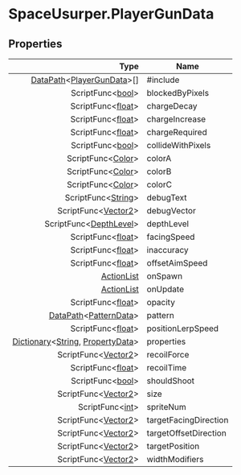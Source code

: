 # SpaceUsurper.PlayerGunData
## Properties
| Type | Name |
| ---: | ---- |
| [DataPath](SpaceUsurper.DataPath.md)&lt;[PlayerGunData](SpaceUsurper.PlayerGunData.md)&gt;[] | #include |
| ScriptFunc&lt;[bool](https://docs.microsoft.com/en-us/dotnet/api/system.boolean?view=netframework-4.5)&gt; | blockedByPixels |
| ScriptFunc&lt;[float](https://docs.microsoft.com/en-us/dotnet/api/system.single?view=netframework-4.5)&gt; | chargeDecay |
| ScriptFunc&lt;[float](https://docs.microsoft.com/en-us/dotnet/api/system.single?view=netframework-4.5)&gt; | chargeIncrease |
| ScriptFunc&lt;[float](https://docs.microsoft.com/en-us/dotnet/api/system.single?view=netframework-4.5)&gt; | chargeRequired |
| ScriptFunc&lt;[bool](https://docs.microsoft.com/en-us/dotnet/api/system.boolean?view=netframework-4.5)&gt; | collideWithPixels |
| ScriptFunc&lt;[Color](https://docs.unity3d.com/ScriptReference/Color.html)&gt; | colorA |
| ScriptFunc&lt;[Color](https://docs.unity3d.com/ScriptReference/Color.html)&gt; | colorB |
| ScriptFunc&lt;[Color](https://docs.unity3d.com/ScriptReference/Color.html)&gt; | colorC |
| ScriptFunc&lt;[String](https://docs.microsoft.com/en-us/dotnet/api/system.string?view=netframework-4.5)&gt; | debugText |
| ScriptFunc&lt;[Vector2](https://docs.unity3d.com/ScriptReference/Vector2.html)&gt; | debugVector |
| ScriptFunc&lt;[DepthLevel](SpaceUsurper.DepthLevel.md)&gt; | depthLevel |
| ScriptFunc&lt;[float](https://docs.microsoft.com/en-us/dotnet/api/system.single?view=netframework-4.5)&gt; | facingSpeed |
| ScriptFunc&lt;[float](https://docs.microsoft.com/en-us/dotnet/api/system.single?view=netframework-4.5)&gt; | inaccuracy |
| ScriptFunc&lt;[float](https://docs.microsoft.com/en-us/dotnet/api/system.single?view=netframework-4.5)&gt; | offsetAimSpeed |
| [ActionList](SpaceUsurper.ActionList.md) | onSpawn |
| [ActionList](SpaceUsurper.ActionList.md) | onUpdate |
| ScriptFunc&lt;[float](https://docs.microsoft.com/en-us/dotnet/api/system.single?view=netframework-4.5)&gt; | opacity |
| [DataPath](SpaceUsurper.DataPath.md)&lt;[PatternData](SpaceUsurper.PatternData.md)&gt; | pattern |
| ScriptFunc&lt;[float](https://docs.microsoft.com/en-us/dotnet/api/system.single?view=netframework-4.5)&gt; | positionLerpSpeed |
| [Dictionary](https://docs.microsoft.com/en-us/dotnet/api/system.collections.generic.dictionary-2?view=netframework-4.5)&lt;[String](https://docs.microsoft.com/en-us/dotnet/api/system.string?view=netframework-4.5), [PropertyData](SpaceUsurper.PropertyData.md)&gt; | properties |
| ScriptFunc&lt;[Vector2](https://docs.unity3d.com/ScriptReference/Vector2.html)&gt; | recoilForce |
| ScriptFunc&lt;[float](https://docs.microsoft.com/en-us/dotnet/api/system.single?view=netframework-4.5)&gt; | recoilTime |
| ScriptFunc&lt;[bool](https://docs.microsoft.com/en-us/dotnet/api/system.boolean?view=netframework-4.5)&gt; | shouldShoot |
| ScriptFunc&lt;[Vector2](https://docs.unity3d.com/ScriptReference/Vector2.html)&gt; | size |
| ScriptFunc&lt;[int](https://docs.microsoft.com/en-us/dotnet/api/system.int32?view=netframework-4.5)&gt; | spriteNum |
| ScriptFunc&lt;[Vector2](https://docs.unity3d.com/ScriptReference/Vector2.html)&gt; | targetFacingDirection |
| ScriptFunc&lt;[Vector2](https://docs.unity3d.com/ScriptReference/Vector2.html)&gt; | targetOffsetDirection |
| ScriptFunc&lt;[Vector2](https://docs.unity3d.com/ScriptReference/Vector2.html)&gt; | targetPosition |
| ScriptFunc&lt;[Vector2](https://docs.unity3d.com/ScriptReference/Vector2.html)&gt; | widthModifiers |
